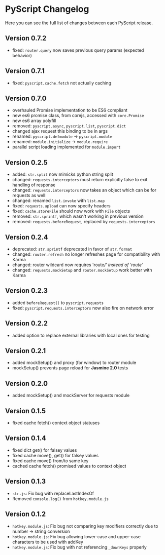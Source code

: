 PyScript Changelog
===============

Here you can see the full list of changes between each PyScript release.

Version 0.7.2
-----------
- fixed: `router.query` now saves previous query params (expected behavior)

Version 0.7.1
-----------
- fixed: `pyscript.cache.fetch` not actually caching

Version 0.7.0
-----------
- overhauled Promise implementation to be ES6 compliant
- new es6 promise class, from corejs, accessed with `core.Promise`
- new es6 array polyfill
- removed: `pyscript.async`, `pyscript.list`, `pyscript.dict`
- changed ajax request this binding to be in args
- renamed: `pyscript.defmodule` -> `pyscript.module`
- renamed: `module.initialize` -> `module.require`
- parallel script loading implemented for `module.import`

Version 0.2.5
-----------
- added: `str.split` now mimicks python string split
- changed: `requests.interceptors` must return explicitly false to exit handling of response
- changed: `requests.interceptors` now takes an object which can be for requests as well
- changed: renamed `list.invoke` with `list.map`
- fixed: `requests.upload` can now specify headers
- fixed: `cache.storeFile` should now work with `File` objects
- removed: `str.sprintf`, which wasn't working in previous version
- removed: `requests.beforeRequest`, replaced by `requests.interceptors`

Version 0.2.4
-----------
- deprecated: `str.sprintf` deprecated in favor of `str.format`
- changed: `router.refresh` no longer refreshes page for compatibility with Karma
- changed: router wildcard now requires 'route/*' instead of 'route*'
- changed: `requests.mockSetup` and `router.mockSetup` work better with Karma

Version 0.2.3
-----------
- added `beforeRequest()` to `pyscript.requests`
- fixed: `pyscript.requests.interceptors` now also fire on network error

Version 0.2.2
-----------
- added option to replace external libraries with local ones for testing

Version 0.2.1
-----------
- added mockSetup() and proxy (for window) to router module
- mockSetup() prevents page reload for __Jasmine 2.0__ tests

Version 0.2.0
-----------
- added mockSetup() and mockServer for requests module

Version 0.1.5
-----------
- fixed cache fetch() context object statuses

Version 0.1.4
-----------
- fixed dict get() for falsey values
- fixed cache move(), get() for falsey values
- fixed cache move() from/to same key
- cached cache fetch() promised values to context object

Version 0.1.3
-----------
- `str.js`: Fix bug with replaceLastIndexOf
- Removed `console.log()` from `hotkey.module.js`

Version 0.1.2
-----------
- `hotkey.module.js`: Fix bug not comparing key modifiers correctly due to number -> string conversion
- `hotkey.module.js`: Fix bug allowing lower-case and upper-case characters to be used with addKey
- `hotkey.module.js`: Fix bug with not referencing `_downKeys` properly
